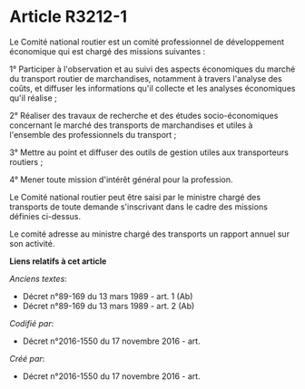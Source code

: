 # Article R3212-1

Le Comité national routier est un comité professionnel de développement économique qui est chargé des missions suivantes :

1° Participer à l'observation et au suivi des aspects économiques du marché du transport routier de marchandises, notamment à
travers l'analyse des coûts, et diffuser les informations qu'il collecte et les analyses économiques qu'il réalise ;

2° Réaliser des travaux de recherche et des études socio-économiques concernant le marché des transports de marchandises et
utiles à l'ensemble des professionnels du transport ;

3° Mettre au point et diffuser des outils de gestion utiles aux transporteurs routiers ;

4° Mener toute mission d'intérêt général pour la profession.

Le Comité national routier peut être saisi par le ministre chargé des transports de toute demande s'inscrivant dans le cadre
des missions définies ci-dessus.

Le comité adresse au ministre chargé des transports un rapport annuel sur son activité.

**Liens relatifs à cet article**

_Anciens textes_:

  - Décret n°89-169 du 13 mars 1989 - art. 1 (Ab)
  - Décret n°89-169 du 13 mars 1989 - art. 2 (Ab)

_Codifié par_:

  - Décret n°2016-1550 du 17 novembre 2016 - art.

_Créé par_:

  - Décret n°2016-1550 du 17 novembre 2016 - art.
